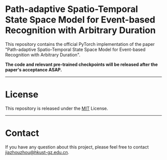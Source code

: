# Path-adaptive Spatio-Temporal State Space Model for Event-based Recognition with Arbitrary Duration

This repository contains the official PyTorch implementation of the paper "Path-adaptive Spatio-Temporal State Space Model for Event-based Recognition with Arbitrary Duration".

**The code and relevant pre-trained checkpoints will be released after the paper's acceptance ASAP.**

---
# License
This repository is released under the [MIT](LICENSE) License.

---
# Contact
If you have any question about this project, please feel free to contact jiazhouzhou@hkust-gz.edu.cn.
